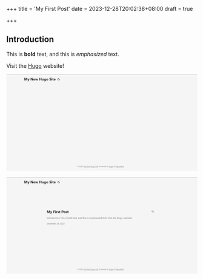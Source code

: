 +++
title = 'My First Post'
date = 2023-12-28T20:02:38+08:00
draft = true

+++

## Introduction 

This is **bold** text, and this is *emphasized* text. 

Visit the [Hugo](https://gohugo.io) website!

![image-20231228200446324](my-first-post/image-20231228200446324.png)

![image-20231228200531572](my-first-post/image-20231228200531572.png)
